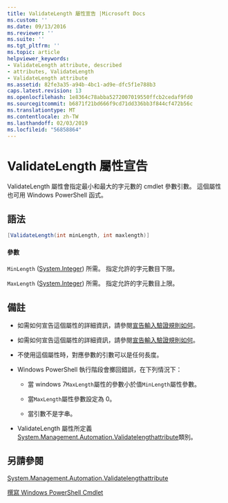 ```yaml
---
title: ValidateLength 屬性宣告 |Microsoft Docs
ms.custom: ''
ms.date: 09/13/2016
ms.reviewer: ''
ms.suite: ''
ms.tgt_pltfrm: ''
ms.topic: article
helpviewer_keywords:
- ValidateLength attribute, described
- attributes, ValidateLength
- ValidateLength attribute
ms.assetid: 82fe3a35-a94b-4bc1-ad9e-dfc5f1e788b3
caps.latest.revision: 13
ms.openlocfilehash: 1e8364c78abba5272007019550ffcb2cedaf9fd0
ms.sourcegitcommit: b6871f21bd666f9cd71dd336bb3f844cf472b56c
ms.translationtype: MT
ms.contentlocale: zh-TW
ms.lasthandoff: 02/03/2019
ms.locfileid: "56858864"
---
```

# <a name="validatelength-attribute-declaration"></a>ValidateLength 屬性宣告

ValidateLength 屬性會指定最小和最大的字元數的 cmdlet 參數引數。 這個屬性也可用 Windows PowerShell 函式。

## <a name="syntax"></a>語法

```csharp
[ValidateLength(int minLength, int maxlength)]
```

#### <a name="parameters"></a>參數

`MinLength` ([System.Integer](/dotnet/api/System.Integer)) 所需。 指定允許的字元數目下限。

`MaxLength` ([System.Integer](/dotnet/api/System.Integer)) 所需。 指定允許的字元數目上限。

## <a name="remarks"></a>備註

- 如需如何宣告這個屬性的詳細資訊，請參閱[宣告輸入驗證規則如何](http://msdn.microsoft.com/en-us/544c2100-62ba-4be4-b2a2-cc0d4e4fc45b)。
- 如需如何宣告這個屬性的詳細資訊，請參閱[宣告輸入驗證規則如何](http://msdn.microsoft.com/en-us/544c2100-62ba-4be4-b2a2-cc0d4e4fc45b)。

- 不使用這個屬性時，對應參數的引數可以是任何長度。

- Windows PowerShell 執行階段會擲回錯誤，在下列情況下：

    - 當 windows 7`MaxLength`屬性的參數小於值`MinLength`屬性參數。

    - 當`MaxLength`屬性參數設定為 0。

    - 當引數不是字串。

- ValidateLength 屬性所定義[System.Management.Automation.Validatelengthattribute](/dotnet/api/System.Management.Automation.ValidateLengthAttribute)類別。

## <a name="see-also"></a>另請參閱

[System.Management.Automation.Validatelengthattribute](/dotnet/api/System.Management.Automation.ValidateLengthAttribute)

[撰寫 Windows PowerShell Cmdlet](./writing-a-windows-powershell-cmdlet.md)
